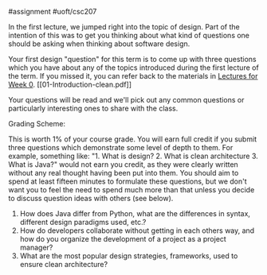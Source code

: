 #assignment #uoft/csc207 

In the first lecture, we jumped right into the topic of design. Part of the intention of this was to get you thinking about what kind of questions one should be asking when thinking about software design.

Your first design "question" for this term is to come up with three questions which you have about any of the topics introduced during the first lecture of the term. If you missed it, you can refer back to the materials in [Lectures for Week 0](https://q.utoronto.ca/courses/314288/pages/lectures-for-week-0?wrap=1 "Lectures for Week 0").
[[01-Introduction-clean.pdf]]

Your questions will be read and we'll pick out any common questions or particularly interesting ones to share with the class.

Grading Scheme:

This is worth 1% of your course grade. You will earn full credit if you submit three questions which demonstrate some level of depth to them. For example, something like: "1. What is design? 2. What is clean architecture 3. What is Java?" would not earn you credit, as they were clearly written without any real thought having been put into them. You should aim to spend at least fifteen minutes to formulate these questions, but we don't want you to feel the need to spend much more than that unless you decide to discuss question ideas with others (see below).

1. How does Java differ from Python, what are the differences in syntax, different design paradigms used, etc.?
2. How do developers collaborate without getting in each others way, and how do you organize the development of a project as a project manager?
3. What are the most popular design strategies, frameworks, used to ensure clean architecture?

